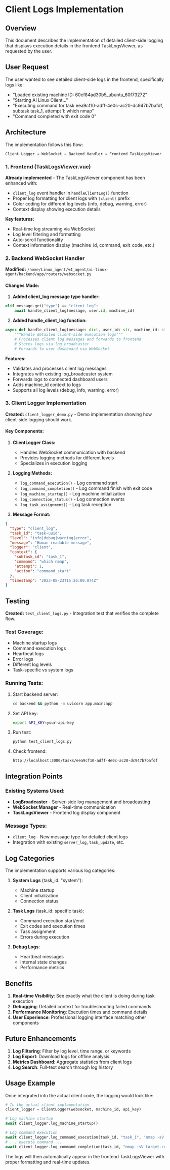 # Client Logs Implementation

## Overview

This document describes the implementation of detailed client-side logging that displays execution details in the frontend TaskLogsViewer, as requested by the user.

## User Request

The user wanted to see detailed client-side logs in the frontend, specifically logs like:
- "Loaded existing machine ID: 60cf84ad30b5_ubuntu_60f73272"
- "Starting AI Linux Client..."
- "Executing command for task eea9cf10-adff-4e0c-ac20-dc947b7bafdf, subtask task_1, attempt 1: which nmap"
- "Command completed with exit code 0"

## Architecture

The implementation follows this flow:
```
Client Logger → WebSocket → Backend Handler → Frontend TaskLogsViewer
```

### 1. Frontend (TaskLogsViewer.vue)

**Already implemented** - The TaskLogsViewer component has been enhanced with:

- `client_log` event handler in `handleClientLog()` function
- Proper log formatting for client logs with `[client]` prefix
- Color coding for different log levels (info, debug, warning, error)
- Context display showing execution details

**Key features:**
- Real-time log streaming via WebSocket
- Log level filtering and formatting
- Auto-scroll functionality
- Context information display (machine_id, command, exit_code, etc.)

### 2. Backend WebSocket Handler

**Modified:** `/home/Linux_agent/v4_agent/ai-linux-agent/backend/app/routers/websocket.py`

#### Changes Made:

1. **Added client_log message type handler:**
```python
elif message.get("type") == "client_log":
    await handle_client_log(message, user.id, machine_id)
```

2. **Added handle_client_log function:**
```python
async def handle_client_log(message: dict, user_id: str, machine_id: str):
    """Handle detailed client-side execution logs"""
    # Processes client log messages and forwards to frontend
    # Stores logs via log_broadcaster
    # Forwards to user dashboard via WebSocket
```

**Features:**
- Validates and processes client log messages
- Integrates with existing log_broadcaster system
- Forwards logs to connected dashboard users
- Adds machine_id context to logs
- Supports all log levels (debug, info, warning, error)

### 3. Client Logger Implementation

**Created:** `client_logger_demo.py` - Demo implementation showing how client-side logging should work.

#### Key Components:

1. **ClientLogger Class:**
   - Handles WebSocket communication with backend
   - Provides logging methods for different levels
   - Specializes in execution logging

2. **Logging Methods:**
   - `log_command_execution()` - Log command start
   - `log_command_completion()` - Log command finish with exit code
   - `log_machine_startup()` - Log machine initialization
   - `log_connection_status()` - Log connection events
   - `log_task_assignment()` - Log task reception

3. **Message Format:**
```json
{
  "type": "client_log",
  "task_id": "task-uuid",
  "level": "info|debug|warning|error",
  "message": "Human readable message",
  "logger": "client",
  "context": {
    "subtask_id": "task_1",
    "command": "which nmap", 
    "attempt": 1,
    "action": "command_start"
  },
  "timestamp": "2023-08-23T15:26:00.074Z"
}
```

## Testing

**Created:** `test_client_logs.py` - Integration test that verifies the complete flow.

### Test Coverage:
- Machine startup logs
- Command execution logs
- Heartbeat logs  
- Error logs
- Different log levels
- Task-specific vs system logs

### Running Tests:

1. Start backend server:
   ```bash
   cd backend && python -m uvicorn app.main:app
   ```

2. Set API key:
   ```bash
   export API_KEY=your-api-key
   ```

3. Run test:
   ```bash
   python test_client_logs.py
   ```

4. Check frontend:
   ```
   http://localhost:3000/tasks/eea9cf10-adff-4e0c-ac20-dc947b7bafdf
   ```

## Integration Points

### Existing Systems Used:
- **LogBroadcaster** - Server-side log management and broadcasting
- **WebSocket Manager** - Real-time communication
- **TaskLogsViewer** - Frontend log display component

### Message Types:
- `client_log` - New message type for detailed client logs
- Integration with existing `server_log`, `task_update`, etc.

## Log Categories

The implementation supports various log categories:

1. **System Logs** (task_id: "system"):
   - Machine startup
   - Client initialization  
   - Connection status

2. **Task Logs** (task_id: specific task):
   - Command execution start/end
   - Exit codes and execution times
   - Task assignment
   - Errors during execution

3. **Debug Logs**:
   - Heartbeat messages
   - Internal state changes
   - Performance metrics

## Benefits

1. **Real-time Visibility**: See exactly what the client is doing during task execution
2. **Debugging**: Detailed context for troubleshooting failed commands
3. **Performance Monitoring**: Execution times and command details
4. **User Experience**: Professional logging interface matching other components

## Future Enhancements

1. **Log Filtering**: Filter by log level, time range, or keywords
2. **Log Export**: Download logs for offline analysis
3. **Metrics Dashboard**: Aggregate statistics from client logs
4. **Log Search**: Full-text search through log history

## Usage Example

Once integrated into the actual client code, the logging would look like:

```python
# In the actual client implementation
client_logger = ClientLogger(websocket, machine_id, api_key)

# Log machine startup
await client_logger.log_machine_startup()

# Log command execution
await client_logger.log_command_execution(task_id, "task_1", "nmap -sV target.com")
# ... execute command ...
await client_logger.log_command_completion(task_id, "nmap -sV target.com", exit_code=0, execution_time=45.2)
```

The logs will then automatically appear in the frontend TaskLogsViewer with proper formatting and real-time updates.